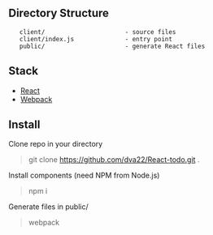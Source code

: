 Directory Structure
 -------------------

       client/                      - source files
       client/index.js              - entry point
       public/                      - generate React files

 Stack
 -------------------

- [React](https://reactjs.org/)
- [Webpack](https://webpack.js.org/)


 
 Install
 -------------------

Clone repo in your directory

> git clone https://github.com/dva22/React-todo.git .

Install components (need NPM from Node.js)

> npm i

Generate files in public/  

> webpack
